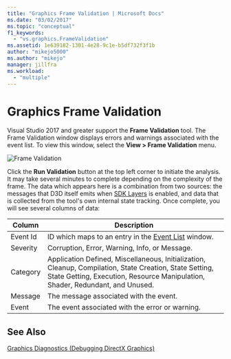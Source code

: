 ```yaml
---
title: "Graphics Frame Validation | Microsoft Docs"
ms.date: "03/02/2017"
ms.topic: "conceptual"
f1_keywords:
  - "vs.graphics.FrameValidation"
ms.assetid: 1e639182-1301-4e28-9c1e-b5df732f3f1b
author: "mikejo5000"
ms.author: "mikejo"
manager: jillfra
ms.workload:
  - "multiple"
---
```

# Graphics Frame Validation
<!-- VERSIONLESS -->
Visual Studio 2017 and greater support the **Frame Validation** tool.  The Frame Validation window displays errors and warnings associated with the event list.  To view this window, select the **View > Frame Validation** menu.

![Frame Validation](media/gfx_diag_frame_validation.png)

Click the **Run Validation** button at the top left corner to initiate the analysis.  It may take several minutes to complete depending on the complexity of the frame.  The data which appears here is a combination from two sources: the messages that D3D itself emits when [SDK Layers](/windows/desktop/direct3d11/overviews-direct3d-11-devices-layers) is enabled, and data that is collected from the tool's own internal state tracking. Once complete, you will see several columns of data:


| **Column** | **Description** |
|------------| - |
| Event Id | ID which maps to an entry in the [Event List](graphics-event-list.md) window. |
| Severity | Corruption, Error, Warning, Info, or Message. |
| Category | Application Defined, Miscellaneous, Initialization, Cleanup, Compilation, State Creation, State Setting, State Getting, Execution, Resource Manipulation, Shader, Redundant, and Unused. |
| Message | The message associated with the event. |
| Event | The event associated with the error or warning. |

## See Also
[Graphics Diagnostics (Debugging DirectX Graphics)](visual-studio-graphics-diagnostics.md)
<!-- /VERSIONLESS -->